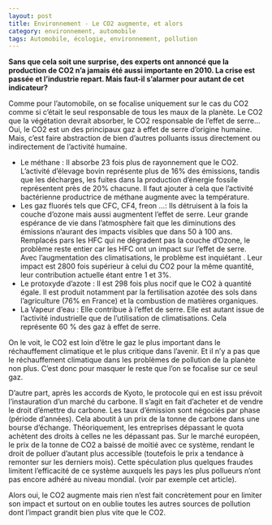 ```yaml
---
layout: post
title: Environnement - Le CO2 augmente, et alors
category: environnement, automobile
tags: Automobile, écologie, environnement, pollution
---
```


**Sans que cela soit une surprise, des experts ont annoncé que la production de CO2 n’a jamais été aussi importante en 2010. La crise est passée et l’industrie repart. Mais faut-il s’alarmer pour autant de cet indicateur?**

Comme pour l’automobile, on se focalise uniquement sur le cas du CO2 comme si c’était le seul responsable de tous les maux de la planète. Le CO2 que la végétation devrait absorber, le CO2 responsable de l’effet de serre… Oui, le CO2 est un des principaux gaz à effet de serre d’origine humaine. Mais, c’est faire abstraction de bien d’autres polluants issus directement ou indirectement de l’activité humaine.

* Le méthane : Il absorbe 23 fois plus de rayonnement que le CO2. L’activité d’élevage bovin représente plus de 16% des émissions, tandis que les décharges, les fuites dans la production d’énergie fossile représentent près de 20% chacune. Il faut ajouter à cela que l’activité bactérienne productrice de méthane augmente avec la température.
* Les gaz fluorés tels que CFC, CF4, freon …: Ils détruisent à la fois la couche d’ozone mais aussi augmentent l’effet de serre. Leur grande espérance de vie dans l’atmosphère fait que les diminutions des émissions n’aurant des impacts visibles que dans 50 à 100 ans. Remplacés pars les HFC qui ne dégradent pas la couche d’Ozone, le problème reste entier car les HFC ont un impact sur l’effet de serre. Avec l’augmentation des climatisations, le problème est inquiétant . Leur impact est 2800 fois supérieur à celui du CO2 pour la même quantité, leur contribution actuelle étant entre 1 et 3%.
* Le protoxyde d’azote : Il est 298 fois plus nocif que le CO2 à quantité égale. Il est produit notamment par la fertilisation azotée des sols dans l’agriculture (76% en France) et la combustion de matières organiques.
* La Vapeur d’eau : Elle contribue à l’effet de serre. Elle est autant issue de l’activité industrielle que de l’utilisation de climatisations. Cela représente 60 % des gaz à effet de serre.

On le voit, le CO2 est loin d’être le gaz le plus important dans le réchauffement climatique et le plus critique dans l’avenir. Et il n’y a pas que le réchauffement climatique dans les problèmes de pollution de la planète non plus. C’est donc pour masquer le reste que l’on se focalise sur ce seul gaz.

D’autre part, après les accords de Kyoto, le protocole qui en est issu prévoit l’instauration d’un marché du carbone. Il s’agit en fait d’acheter et de vendre le droit d’émettre du carbone. Les taux d’émission sont négociés par phase (période d’années). Cela aboutit à un prix de la tonne de carbone dans une bourse d’échange. Théoriquement, les entreprises dépassant le quota achètent des droits à celles ne les dépassant pas. Sur le marché européen, le prix de la tonne de CO2 a baissé de moitié avec ce système, rendant le droit de polluer d’autant plus accessible (toutefois le prix a tendance à remonter sur les derniers mois). Cette spéculation plus quelques fraudes limitent l’efficacité de ce système auxquels les pays les plus pollueurs n’ont pas encore adhéré au niveau mondial. (voir par exemple cet article).

Alors oui, le CO2 augmente mais rien n’est fait concrètement pour en limiter son impact et surtout on en oublie toutes les autres sources de pollution dont l’impact grandit bien plus vite que le CO2.


